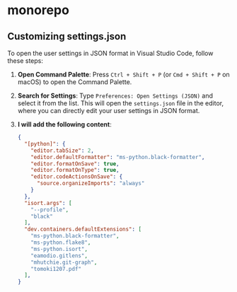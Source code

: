 # monorepo

## Customizing settings.json

To open the user settings in JSON format in Visual Studio Code, follow these steps:

1. **Open Command Palette**: Press `Ctrl + Shift + P` (or `Cmd + Shift + P` on macOS) to open the Command Palette.
  
1. **Search for Settings**: Type `Preferences: Open Settings (JSON)` and select it from the list. This will open the `settings.json` file in the editor, where you can directly edit your user settings in JSON format.

1. **I will add the following content**:

    ```json
    {
      "[python]": {
        "editor.tabSize": 2,
        "editor.defaultFormatter": "ms-python.black-formatter",
        "editor.formatOnSave": true,
        "editor.formatOnType": true,
        "editor.codeActionsOnSave": {
          "source.organizeImports": "always"
        }
      },
      "isort.args": [
        "--profile",
        "black"
      ],
      "dev.containers.defaultExtensions": [
        "ms-python.black-formatter",
        "ms-python.flake8",
        "ms-python.isort",
        "eamodio.gitlens",
        "mhutchie.git-graph",
        "tomoki1207.pdf"
      ],
    }
    ```
